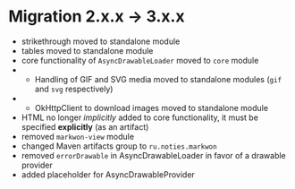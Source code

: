 # Migration 2.x.x -> 3.x.x

* strikethrough moved to standalone module
* tables moved to standalone module
* core functionality of `AsyncDrawableLoader` moved to `core` module
* * Handling of GIF and SVG media moved to standalone modules (`gif` and `svg` respectively)
* * OkHttpClient to download images moved to standalone module
* HTML no longer _implicitly_ added to core functionality, it must be specified __explicitly__ (as an artifact)
* removed `markwon-view` module
* changed Maven artifacts group to `ru.noties.markwon`
* removed `errorDrawable` in AsyncDrawableLoader in favor of a drawable provider
* added placeholder for AsyncDrawableProvider